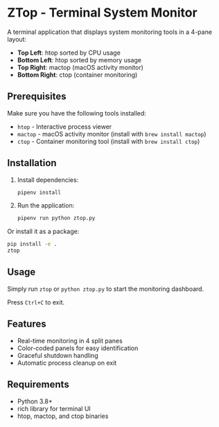 # ZTop - Terminal System Monitor

A terminal application that displays system monitoring tools in a 4-pane layout:

- **Top Left**: htop sorted by CPU usage
- **Bottom Left**: htop sorted by memory usage  
- **Top Right**: mactop (macOS activity monitor)
- **Bottom Right**: ctop (container monitoring)

## Prerequisites

Make sure you have the following tools installed:

- `htop` - Interactive process viewer
- `mactop` - macOS activity monitor (install with `brew install mactop`)
- `ctop` - Container monitoring tool (install with `brew install ctop`)

## Installation

1. Install dependencies:
   ```bash
   pipenv install
   ```

2. Run the application:
   ```bash
   pipenv run python ztop.py
   ```

Or install it as a package:
```bash
pip install -e .
ztop
```

## Usage

Simply run `ztop` or `python ztop.py` to start the monitoring dashboard.

Press `Ctrl+C` to exit.

## Features

- Real-time monitoring in 4 split panes
- Color-coded panels for easy identification
- Graceful shutdown handling
- Automatic process cleanup on exit

## Requirements

- Python 3.8+
- rich library for terminal UI
- htop, mactop, and ctop binaries